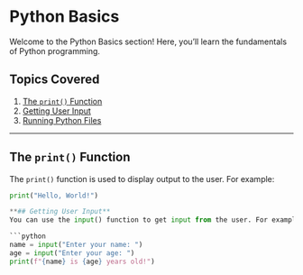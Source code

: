 # Python Basics

Welcome to the Python Basics section! Here, you’ll learn the fundamentals of Python programming.

## Topics Covered
1. [The `print()` Function](#print-function)
2. [Getting User Input](#user-input)
3. [Running Python Files](#running-python-files)

---

## The `print()` Function
The `print()` function is used to display output to the user. For example:
```python
print("Hello, World!")

**## Getting User Input**
You can use the input() function to get input from the user. For example:

```python
name = input("Enter your name: ")
age = input("Enter your age: ")
print(f"{name} is {age} years old!")
